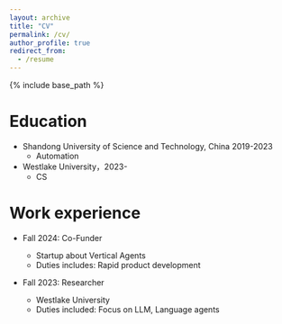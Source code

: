 ```yaml
---
layout: archive
title: "CV"
permalink: /cv/
author_profile: true
redirect_from:
  - /resume
---
```


{% include base_path %}

Education
======
 <!-- 这是一个注释，不会在网页上显示 *Ph.D in Version Control Theory, GitHub University, 2018 (expected)-->
<!-- 这是一个注释，不会在网页上显示* M.S. in Jekyll, GitHub University, 2014 -->
* Shandong University of Science and Technology, China 2019-2023
  * Automation
* Westlake University，2023-
  * CS

Work experience
======
* Fall 2024: Co-Funder
  * Startup about Vertical Agents
  * Duties includes: Rapid product development
  

* Fall 2023: Researcher
  * Westlake University
  * Duties included: Focus on LLM, Language agents
  

<!--* Summer 2015: Research Assistant
  * GitHub University
  * Duties included: Tagging issues
  * Supervisor: Professor Git -->

<!-- 这是一个注释，不会在网页上显示 
Skills
======
* Skill 1
* Skill 2
  * Sub-skill 2.1
  * Sub-skill 2.2
  * Sub-skill 2.3
* Skill 3

Publications
======
  <ul>{% for post in site.publications reversed %}
    {% include archive-single-cv.html %}
  {% endfor %}</ul>
  
Talks
======
  <ul>{% for post in site.talks reversed %}
    {% include archive-single-talk-cv.html  %}
  {% endfor %}</ul>
  
Teaching
======
  <ul>{% for post in site.teaching reversed %}
    {% include archive-single-cv.html %}
  {% endfor %}</ul>
  -->

<!--Service and leadership
======
* Currently signed in to 43 different slack teams -->
